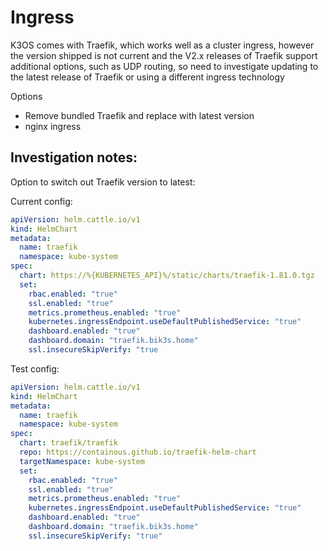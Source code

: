 # Ingress

K3OS comes with Traefik, which works well as a cluster ingress, however the version shipped is not current and the V2.x releases of Traefik support additional options, such as UDP routing, so need to investigate updating to the latest release of Traefik or using a different ingress technology

Options

- Remove bundled Traefik and replace with latest version
- nginx ingress

## Investigation notes:

Option to switch out Traefik version to latest:

Current config:

```yaml
apiVersion: helm.cattle.io/v1
kind: HelmChart
metadata:
  name: traefik
  namespace: kube-system
spec:
  chart: https://%{KUBERNETES_API}%/static/charts/traefik-1.81.0.tgz
  set:
    rbac.enabled: "true"
    ssl.enabled: "true"
    metrics.prometheus.enabled: "true"
    kubernetes.ingressEndpoint.useDefaultPublishedService: "true"
    dashboard.enabled: "true"
    dashboard.domain: "traefik.bik3s.home"
    ssl.insecureSkipVerify: "true
```

Test config:

```yaml
apiVersion: helm.cattle.io/v1
kind: HelmChart
metadata:
  name: traefik
  namespace: kube-system
spec:
  chart: traefik/traefik
  repo: https://containous.github.io/traefik-helm-chart
  targetNamespace: kube-system
  set:
    rbac.enabled: "true"
    ssl.enabled: "true"
    metrics.prometheus.enabled: "true"
    kubernetes.ingressEndpoint.useDefaultPublishedService: "true"
    dashboard.enabled: "true"
    dashboard.domain: "traefik.bik3s.home"
    ssl.insecureSkipVerify: "true"
```